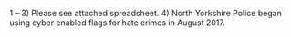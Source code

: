 1 – 3) Please see attached spreadsheet.
4) North Yorkshire Police began using cyber enabled flags for hate crimes in August 2017.
